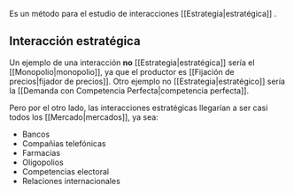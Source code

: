 
Es un método para el estudio de interacciones [[Estrategia|estratégica]] . 

## Interacción estratégica

Un ejemplo de una interacción **no** [[Estrategia|estratégica]] sería el [[Monopolio|monopolio]], ya que el productor es [[Fijación de precios|fijador de precios]]. Otro ejemplo no [[Estrategia|estratégico]] sería la [[Demanda con Competencia Perfecta|competencia perfecta]].  

Pero por el otro lado, las interacciones estratégicas llegarían a ser casi todos los [[Mercado|mercados]], ya sea: 

- Bancos
- Compañias telefónicas 
- Farmacias
- Oligopolios 
- Competencias electoral
- Relaciones internacionales


